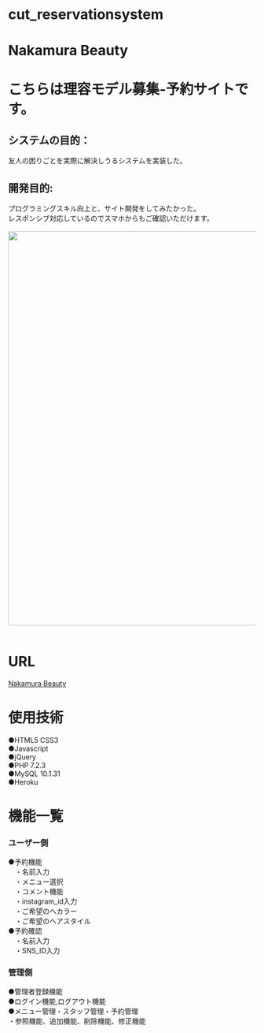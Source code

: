 # cut_reservationsystem
# Nakamura Beauty
<h1>こちらは理容モデル募集-予約サイトです。</h1>
<h2>システムの目的：</h2>友人の困りごとを実際に解決しうるシステムを実装した。<br>
<h2>開発目的:</h2>プログラミングスキル向上と、サイト開発をしてみたかった。<br>
レスポンシブ対応しているのでスマホからもご確認いただけます。<br><br>
<img src="file:///C:/Users/G020C1127/Downloads/Screenshot_20210510-112937_Samsung%20Internet.jpg" width="800" height="800"><br><br>

# URL
[Nakamura Beauty](https://cut-beauty.herokuapp.com/yoyaku.php)<br>

# 使用技術
●HTML5 CSS3<br>
●Javascript<br>
●jQuery<br>
●PHP 7.2.3<br>
●MySQL 10.1.31<br>
●Heroku<br>

# 機能一覧
### ユーザー側
●予約機能<br>
　・名前入力<br>
　・メニュー選択<br>
　・コメント機能<br>
　・instagram_id入力<br>
　・ご希望のへカラー<br>
　・ご希望のヘアスタイル<br>
●予約確認<br>
　・名前入力<br>
　・SNS_ID入力<br>
### 管理側
●管理者登録機能<br>
●ログイン機能,ログアウト機能<br>
●メニュー管理・スタッフ管理・予約管理<br>
  ・参照機能、追加機能、削除機能、修正機能<br>
